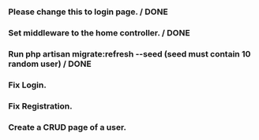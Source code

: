 ### Please change this to login page. / DONE
### Set middleware to the home controller. / DONE
### Run php artisan migrate:refresh --seed (seed must contain 10 random user) / DONE
### Fix Login.
### Fix Registration.
### Create a CRUD page of a user.
